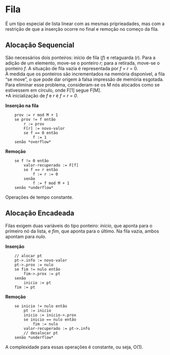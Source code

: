 # Fila
É um tipo especial de lista linear com as mesmas priprieadades, mas com a restrição de que a inserção ocorre no final e remoção no começo da fila.

## Alocação Sequencial
São necessários dois ponteiros: início de fila (*f*) e retaguarda (*r*). Para a adição de um elemento, move-se o ponteiro *r*; para a retirada, move-se o ponteiro *f*. A situação de fila vazia é representada por *f* = *r* = 0.
<br>
À medida que os ponteiros são incrementados na memória disponível, a fila “se move”, o que pode dar origem à falsa impressão de memória esgotada. Para eliminar esse problema, consideram-se os M nós alocados como se estivessem em círculo, onde F[1] segue F[M]. 
<br>
*A inicialização de *f* e *r* é *f = r = 0*.

**Inserção na fila**
```
    prov := r mod M + 1
    se prov != f então
        r := prov
        F[r] := novo-valor
        se f == 0 então
            f := 1
    senão *overflow*
```

**Remoção**
```
    se f != 0 então
        valor-recuperado := F[f]
        se f == r então
            f := r := 0
        senão
            f := f mod M + 1
    senão *underflow*
```
Operações de tempo constante.

## Alocação Encadeada
Filas exigem duas variáveis do tipo ponteiro: *inicio*, que aponta para o primeiro nó da lista, e *fim*, que aponta para o último. Na fila vazia, ambos apontam para *nulo*.

**Inserção**
```
    // alocar pt
    pt->.info := novo-valor
    pt->.prox := nulo
    se fim != nulo então
        fim->.prox := pt
    senão
        inicio := pt
    fim := pt
```

**Remoção**
```
    se inicio != nulo então
        pt := inicio
        inicio := inicio->.prox
        se inicio == nulo então
            fim := nulo
        valor-recuperado := pt->.info
        // desalocar pt
    senão *underflow*
```
A complexidade para essas operações é constante, ou seja, O(1).